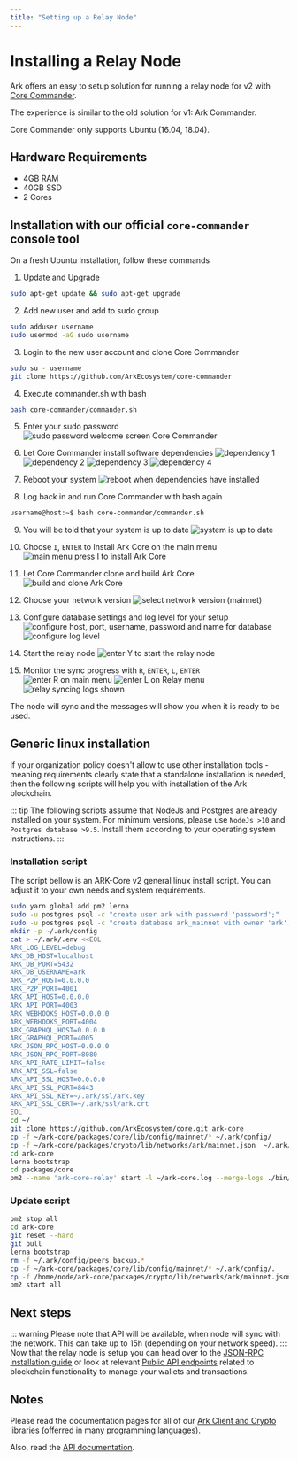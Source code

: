 ```yaml
---
title: "Setting up a Relay Node"
---
```


# Installing a Relay Node
Ark offers an easy to setup solution for running a relay node for v2 with [Core Commander](https://github.com/ArkEcosystem/core-commander).

The experience is similar to the old solution for v1: Ark Commander.

Core Commander only supports Ubuntu (16.04, 18.04).

## Hardware Requirements
 - 4GB RAM
 - 40GB SSD
 - 2 Cores

## Installation with our official `core-commander` console tool
On a fresh Ubuntu installation, follow these commands

1. Update and Upgrade
```bash
sudo apt-get update && sudo apt-get upgrade
```

2. Add new user and add to sudo group
```bash
sudo adduser username
sudo usermod -aG sudo username
```

3. Login to the new user account and clone Core Commander
```bash
sudo su - username
git clone https://github.com/ArkEcosystem/core-commander
```

4. Execute commander.sh with bash
```bash
bash core-commander/commander.sh
```

5. Enter your sudo password
![sudo password welcome screen Core Commander](./assets/relay/password_ask-07.png)

6. Let Core Commander install software dependencies
![dependency 1](./assets/relay/installing-deps-1.png)
![dependency 2](./assets/relay/installing-deps-2.png)
![dependency 3](./assets/relay/installing-deps-3.png)
![dependency 4](./assets/relay/installing-deps-5.png)

7. Reboot your system
![reboot when dependencies have installed](./assets/relay/ask_for_reboot-08.png)

8. Log back in and run Core Commander with bash again
```bash
username@host:~$ bash core-commander/commander.sh
```

9. You will be told that your system is up to date
![system is up to date](./assets/relay/commander-after-install-first-boot-09.png)

10. Choose `I`, `ENTER` to Install Ark Core on the main menu
![main menu press I to install Ark Core](./assets/relay/install-main-menu-10.png)

11. Let Core Commander clone and build Ark Core
![build and clone Ark Core](./assets/relay/install-progress-11.png)

12. Choose your network version
![select network version (mainnet)](./assets/relay/configure-network-12.png)

13. Configure database settings and log level for your setup
![configure host, port, username, password and name for database](./assets/relay/configure-5.png)
![configure log level](./assets/relay/configure-6.png)

14. Start the relay node
![enter Y to start the relay node](./assets/relay/start-relay-13.png)

15. Monitor the sync progress with `R`, `ENTER`, `L`, `ENTER`
![enter R on main menu](./assets/relay/start-relay-14.png)
![enter L on Relay menu](./assets/relay/show-logs-16.png)
![relay syncing logs shown](./assets/relay/log-example-17.png)

The node will sync and the messages will show you when it is ready to be used.

## Generic linux installation
If your organization policy doesn't allow to use other installation tools - meaning requirements clearly state that a standalone installation is needed, then the following scripts will help you with installation of the Ark blockchain.

::: tip
The following scripts assume that NodeJs and Postgres are already installed on your system. For minimum versions, please use `NodeJs >10` and `Postgres database >9.5`. Install them according to your operating system instructions. 
:::


### Installation script
The script bellow is an ARK-Core v2 general linux install script. You can adjust it to your own needs and system requirements.
```bash
sudo yarn global add pm2 lerna
sudo -u postgres psql -c "create user ark with password 'password';"
sudo -u postgres psql -c "create database ark_mainnet with owner 'ark';"
mkdir -p ~/.ark/config
cat > ~/.ark/.env <<EOL
ARK_LOG_LEVEL=debug
ARK_DB_HOST=localhost
ARK_DB_PORT=5432
ARK_DB_USERNAME=ark
ARK_P2P_HOST=0.0.0.0
ARK_P2P_PORT=4001
ARK_API_HOST=0.0.0.0
ARK_API_PORT=4003
ARK_WEBHOOKS_HOST=0.0.0.0
ARK_WEBHOOKS_PORT=4004
ARK_GRAPHQL_HOST=0.0.0.0
ARK_GRAPHQL_PORT=4005
ARK_JSON_RPC_HOST=0.0.0.0
ARK_JSON_RPC_PORT=8080
ARK_API_RATE_LIMIT=false
ARK_API_SSL=false
ARK_API_SSL_HOST=0.0.0.0
ARK_API_SSL_PORT=8443
ARK_API_SSL_KEY=~/.ark/ssl/ark.key
ARK_API_SSL_CERT=~/.ark/ssl/ark.crt
EOL
cd ~/
git clone https://github.com/ArkEcosystem/core.git ark-core
cp -f ~/ark-core/packages/core/lib/config/mainnet/* ~/.ark/config/
cp -f ~/ark-core/packages/crypto/lib/networks/ark/mainnet.json  ~/.ark/config/network.json
cd ark-core
lerna bootstrap
cd packages/core
pm2 --name 'ark-core-relay' start -l ~/ark-core.log --merge-logs ./bin/ark -- relay --config ~/.ark/config --network mainnet
```

### Update script
```bash
pm2 stop all
cd ark-core
git reset --hard
git pull
lerna bootstrap
rm -f ~/.ark/config/peers_backup.*
cp -f ~/ark-core/packages/core/lib/config/mainnet/* ~/.ark/config/.
cp -f /home/node/ark-core/packages/crypto/lib/networks/ark/mainnet.json /home/node/.ark/config/network.json
pm2 start all
```

## Next steps
::: warning
Please note that API will be available, when node will sync with the network. This can take up to 15h (depending on your network speed).
:::
Now that the relay node is setup you can head over to the [JSON-RPC installation guide](/exchanges/json-rpc.html) or look at relevant [Public API endpoints](/exchanges/public-api.html) related to blockchain functionality to manage your wallets and transactions. 


## Notes

Please read the documentation pages for all of our [Ark Client and Crypto libraries](/api/sdk/) (offerred in many programming languages).

Also, read the [API documentation](/api/public/v2/).
